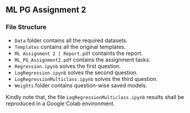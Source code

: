 ## ML PG Assignment 2

### File Structure
- `Data` folder contains all the required datasets.
- `Templates` contains all the original templates.
- `ML Assignment 2 | Report.pdf` containts the report.
- `ML_PG_Assignment2.pdf` contains the assignment tasks.
- `Regression.ipynb` solves the first question.
- `LogRegression.ipynb` solves the second question.
- `LogRegressionMulticlass.ipynb` solves the third question.
- `Weights` folder contains question-wise saved models.

Kindly note that, the file `LogRegressionMulticlass.ipynb` results shall be reproduced in a Google Colab environment.

